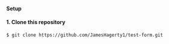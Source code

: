 #### Setup
#### 1. Clone this repository
```bash
$ git clone https://github.com/JamesHagerty1/test-form.git
```
